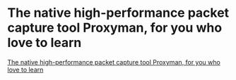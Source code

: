 # The native high-performance packet capture tool Proxyman, for you who love to learn
[The native high-performance packet capture tool Proxyman, for you who love to learn](https://aiwithcloud.com/2022/09/15/the_native_high_performance_packet_capture_tool_proxyman_for_you_who_love_to_learn/)